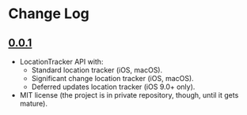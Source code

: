 # Change Log

## [0.0.1](https://github.com/courteouselk/RxLocationServices/releases/tag/0.0.1)

- LocationTracker API with:
  - Standard location tracker (iOS, macOS).
  - Significant change location tracker (iOS, macOS).
  - Deferred updates location tracker (iOS 9.0+ only).
- MIT license (the project is in private repository, though, until it gets mature).
